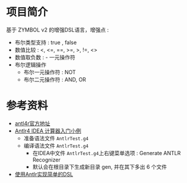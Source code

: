 # 项目简介

基于 ZYMBOL v2 的增强DSL语言，增强点 :
- 布尔类型支持 : true , false
- 数值比较 : <, <=, ==, >=, >, !=, <>
- 数值取负数 : - 一元操作符
- 布尔逻辑操作 
    - 布尔一元操作符 : NOT
    - 布尔二元操作符 : AND, OR 

# 参考资料

- [antl4r官方地址](https://www.antlr.org)
- [Antlr4 IDEA 计算器入门小例](https://www.jianshu.com/p/628f2a4eb815)
    - 准备语法文件 `AntlrTest.g4`
    - 编译语法文件 `AntlrTest.g4`
        - 在IDEA中文件 `AntlrTest.g4`上右键菜单选项 : Generate ANTLR Recognizer
        - 默认会在根目录下生成新目录 gen, 并在其下多出 6 个文件
- [使用Antlr实现简单的DSL](https://www.cnblogs.com/haoxinyue/p/4225006.html)